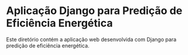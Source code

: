 # Aplicação Django para Predição de Eficiência Energética

Este diretório contém a aplicação web desenvolvida com Django para predição de eficiência energética.
